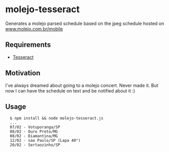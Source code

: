 # molejo-tesseract
Generates a molejo parsed schedule based on the jpeg schedule hosted on www.molejo.com.br/mobile


## Requirements 
 - [Tesseract](https://github.com/tesseract-ocr/tesseract)

## Motivation

I've always dreamed about going to a molejo concert. Never made it. 
But now I can have the schedule on text and be notified about it :) 


## Usage 

 ```
   $ npm install && node molejo-tesseract.js
   ...
   07/02 - Votuporanga/SP
   08/02 - Ouro Preto/MG
   08/02 - Diamantina/MG
   12/02 - sao Paulo/SP (Lapa 40°)
   20/02 - Sertaozinho/SP
 ```


